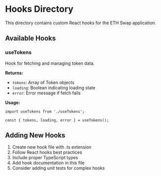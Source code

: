 # Hooks Directory

This directory contains custom React hooks for the ETH Swap application.

## Available Hooks

### useTokens
Hook for fetching and managing token data.

**Returns:**
- `tokens`: Array of Token objects
- `loading`: Boolean indicating loading state
- `error`: Error message if fetch fails

**Usage:**
```tsx
import useTokens from './useTokens';

const { tokens, loading, error } = useTokens();
```

## Adding New Hooks
1. Create new hook file with .ts extension
2. Follow React hooks best practices
3. Include proper TypeScript types
4. Add hook documentation in this file
5. Consider adding unit tests for complex hooks